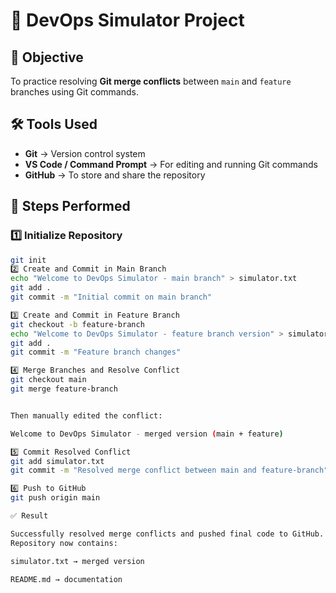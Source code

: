 # 🧩 DevOps Simulator Project  

## 📘 Objective  
To practice resolving **Git merge conflicts** between `main` and `feature` branches using Git commands.  

## 🛠 Tools Used  
- **Git** → Version control system  
- **VS Code / Command Prompt** → For editing and running Git commands  
- **GitHub** → To store and share the repository  

## 🧾 Steps Performed  

### 1️⃣ Initialize Repository  
```bash
git init
2️⃣ Create and Commit in Main Branch
echo "Welcome to DevOps Simulator - main branch" > simulator.txt
git add .
git commit -m "Initial commit on main branch"

3️⃣ Create and Commit in Feature Branch
git checkout -b feature-branch
echo "Welcome to DevOps Simulator - feature branch version" > simulator.txt
git add .
git commit -m "Feature branch changes"

4️⃣ Merge Branches and Resolve Conflict
git checkout main
git merge feature-branch


Then manually edited the conflict:

Welcome to DevOps Simulator - merged version (main + feature)

5️⃣ Commit Resolved Conflict
git add simulator.txt
git commit -m "Resolved merge conflict between main and feature-branch"

6️⃣ Push to GitHub
git push origin main

✅ Result

Successfully resolved merge conflicts and pushed final code to GitHub.
Repository now contains:

simulator.txt → merged version

README.md → documentation
